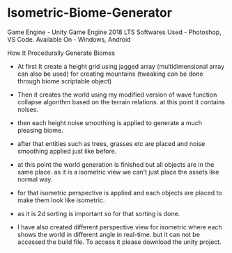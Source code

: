# Isometric-Biome-Generator
 
Game Engine - Unity Game Engine 2018 LTS
Softwares Used - Photoshop, VS Code.
Available On - Windows, Android

How It Procedurally Generate Biomes

- At first It create a height grid using jagged array (multidimensional array can also be used) for creating mountains (tweaking can be done through biome scriptable object)

- Then it creates the world using my modified version of wave function collapse algorithm based on the terrain relations. at this point it contains noises.

- then each height noise smoothing is applied to generate a much pleasing biome.

- after that entities such as trees, grasses etc are placed and noise smoothing applied just like before.

- at this point the world generation is finished but all objects are in the same place. as it is a isometric view we can't just place the assets like normal way.

- for that isometric perspective is applied and each objects are placed to make them look like isometric.

- as it is 2d sorting is important so for that sorting is done.

- I have also created different perspective view for isometric where each shows the world in different angle in real-time. but it can not be accessed the build file. To access it please download the unity project.
